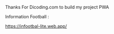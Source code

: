 Thanks For Dicoding.com to build my project PWA

Information Football :

https://infootbal-lite.web.app/